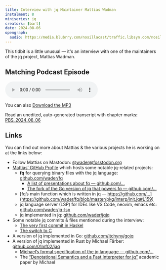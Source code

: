 ```yaml
---
title: Interview with jq Maintainer Mattias Wadman
instalment: 8
miniseries: jq
creators: [bart]
date: 2024-08-06
opengraph:
  audio: https://media.blubrry.com/nosillacast/traffic.libsyn.com/nosillacast/PBS_2024_08_06.mp3
---
```

This tidbit is a little unusual — it's an interview with one of the maintainers of the jq project, Mattias Wadman.

## Matching Podcast Episode

<audio controls src="https://media.blubrry.com/nosillacast/traffic.libsyn.com/nosillacast/PBS_2024_08_06.mp3?autoplay=0&loop=0&controls=1">Your browser does not support HTML 5 audio 🙁</audio>

You can also <a href="https://media.blubrry.com/nosillacast/traffic.libsyn.com/nosillacast/PBS_2024_08_06.mp3" >Download the MP3</a>

Read an unedited, auto-generated transcript with chapter marks:  <a href="https://podfeet.com/transcripts/PBS_2024_08_06.html">PBS_2024_08_06</a>

## Links

You can find out more about Mattias & the various projects he is working on at the links below:

- Follow Mattias on Mastodon: [@wader@fosstodon.org](https://fosstodon.org/@wader)
- [Mattias’ GitHub Profile](https://github.com/wader) which hosts some notable jq-related projects:
  - **fq** for querying binary files with the jq language: [github.com/wader/fq](https://github.com/wader/fq)
    - [A list of presentations about fq — github.com/…](https://github.com/wader/fq?tab=readme-ov-file#presentations)
    - [The fork of the Go version of jq that powers fq — github.com/…](https://github.com/wader/gojq/tree/fq)
  - [fq’s main function which is written in jq — https://github.com/…](https://github.com/wader/fq/blob/master/pkg/interp/init.jq#L159)
  - jq language server (LSP) for IDEs like VS Code, neovim, emacs etc: [github.com/wader/jq-lsp](https://github.com/wader/jq-lsp)
  - jq implemented in jq: [github.com/wader/jqjq](https://github.com/wader/jqjq)
- Some notable jq commits & files mentioned during the interview:
  - [The very first commit in Haskel](https://github.com/jqlang/jq/commit/eca89acee00faf6e9ef55d84780e6eeddf225e5c)
  - [The switch to C](https://github.com/jqlang/jq/commit/2002dc1a2f4c35478b55149bc1a731e65d9a4268)
- A version of jq implemented in Go: [github.com/itchyny/gojq](https://github.com/itchyny/gojq)
- A version of jq implemented in Rust by Michael Färber: [github.com/01mf02/jaq](https://github.com/01mf02/jaq)
  - [Michael’s formal specification of the jq language — github.com/…](https://github.com/01mf02/jq-lang-spec)
  - The [“Denotational Semantics and a Fast Interpreter for jq”](https://arxiv.org/abs/2302.10576) academic paper by Michael
